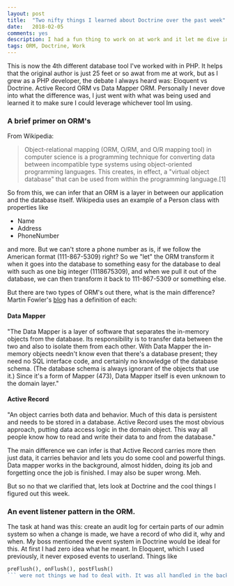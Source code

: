 ```yaml
---
layout: post
title:  "Two nifty things I learned about Doctrine over the past week"
date:   2018-02-05
comments: yes
description: I had a fun thing to work on at work and it let me dive into some cool Doctrine stuff.
tags: ORM, Doctrine, Work
---
```


This is now the 4th different database tool I've worked with in PHP. It helps that the original author is just 25 feet or so awat from me
at work, but as I grew as a PHP developer, the debate I always heard was: Eloquent vs Doctrine. Active Record ORM vs Data Mapper ORM. Personally
I never dove into what the difference was, I just went with what was being used and learned it to make sure I could leverage whichever tool Im using.

### A brief primer on ORM's

From Wikipedia: 

> Object-relational mapping (ORM, O/RM, and O/R mapping tool) in computer science is a programming technique for converting data between incompatible type systems using object-oriented programming languages. This creates, in effect, a "virtual object database" that can be used from within the programming language.[1] 

So from this, we can infer that an ORM is a layer in between our application and the database itself. Wikipedia uses an example of a Person class with properties like 

* Name
* Address
* PhoneNumber

and more. But we can't store a phone number as is, if we follow the American format (111-867-5309) right? So we "let" the ORM transform it when it goes into the database to 
something easy for the database to deal with such as one big integer (1118675309), and when we pull it out of the database, we can then transform it back to 111-867-5309 or something else. 

But there are two types of ORM's out there, what is the main difference? Martin Fowler's [blog](https://www.martinfowler.com) has a definition of each:

#### Data Mapper

"The Data Mapper is a layer of software that separates the in-memory objects from the database. Its responsibility is to transfer data between the two and also to isolate them from each other. With Data Mapper the in-memory objects needn't know even that there's a database present; they need no SQL interface code, and certainly no knowledge of the database schema. (The database schema is always ignorant of the objects that use it.) Since it's a form of Mapper (473), Data Mapper itself is even unknown to the domain layer."

#### Active Record

"An object carries both data and behavior. Much of this data is persistent and needs to be stored in a database. Active Record uses the most obvious approach, putting data access logic in the domain object. This way all people know how to read and write their data to and from the database."

The main difference we can infer is that Active Record carries more then just data, it carries behavior and lets you do some cool and powerful things. Data mapper works in the background, almost hidden, doing its job and forgetting once the job is finished. I may also be super wrong. Meh. 

But so no that we clarified that, lets look at Doctrine and the cool things I figured out this week. 

### An event listener pattern in the ORM. 

The task at hand was this: create an audit log for certain parts of our admin system so when a change is made, we have a record of who did it, why and when. My boss mentioned the event system in Doctrine would be ideal for this. At first I had zero idea what he meant. 
In Eloquent, which I used previously, it never exposed events to userland. Things like 
```php
preFlush(), onFlush(), postFlush()
``` were not things we had to deal with. It was all handled in the background through the Active Record pattern. 
